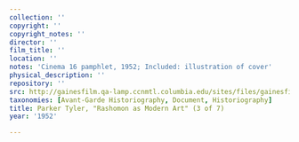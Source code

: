 ```yaml
---
collection: ''
copyright: ''
copyright_notes: ''
director: ''
film_title: ''
location: ''
notes: 'Cinema 16 pamphlet, 1952; Included: illustration of cover'
physical_description: ''
repository: ''
src: http://gainesfilm.qa-lamp.ccnmtl.columbia.edu/sites/files/gainesfilm/images/cinema_16_rashomon_pamphlet3.jpg
taxonomies: [Avant-Garde Historiography, Document, Historiography]
title: Parker Tyler, "Rashomon as Modern Art" (3 of 7)
year: '1952'

---
```

